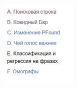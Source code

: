 
![Image alt](https://github.com/AshenRain/YandexContest/raw/main/ML_Internship_2021_Fall-Winter/1.jpg)
